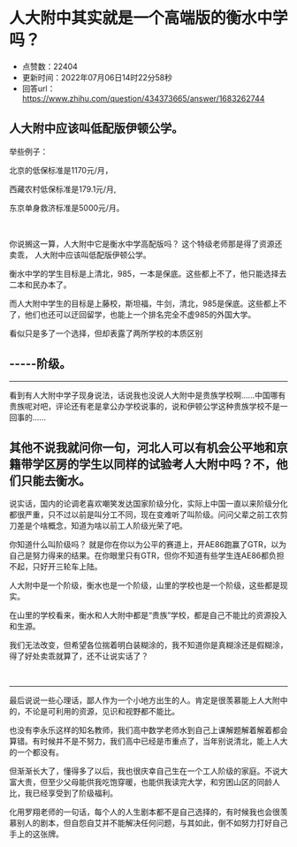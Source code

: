 # 人大附中其实就是一个高端版的衡水中学吗？
- 点赞数：22404
- 更新时间：2022年07月06日14时22分58秒
- 回答url：https://www.zhihu.com/question/434373665/answer/1683262744
<body>
 <h2>人大附中应该叫<b>低配版伊顿公学</b>。</h2>
 <p data-pid="RGXulHRu">举些例子：</p>
 <p data-pid="IvE8l8pi">北京的低保标准是1170元/月，</p>
 <p data-pid="axvn7yJl">西藏农村低保标准是179.1元/月,</p>
 <p data-pid="eevRiqdZ">东京单身救济标准是5000元/月。</p>
 <p class="ztext-empty-paragraph"><br></p>
 <p data-pid="SS8YeEmq">你说搁这一算，人大附中它是衡水中学高配版吗？ 这个特级老师那是得了资源还卖乖， 人大附中应该叫低配版伊顿公学。</p>
 <p data-pid="zxcI3xI-">衡水中学的学生目标是上清北，985，一本是保底。这些都上不了，他只能选择去二本和民办本了。</p>
 <p data-pid="ToMl_0Rj">而人大附中学生的目标是上藤校，斯坦福，牛剑，清北，985是保底。这些都上不了，他们也还可以迂回留学，也能上一个排名完全不虚985的外国大学。</p>
 <p data-pid="qqOYBH4p">看似只是多了一个选择，但却表露了两所学校的本质区别</p>
 <h2>-----阶级。</h2>
 <hr>
 <p data-pid="8gjRGeho">看到有人大附中学子现身说法，话说我也没说人大附中是贵族学校啊......中国哪有贵族呢对吧，评论还有老是拿公办学校说事的，说和伊顿公学这种贵族学校不是一回事的......</p>
 <h2>其他不说我就问你一句，河北人可以有机会公平地和京籍带学区房的学生以同样的试验考人大附中吗？不，他们只能去衡水。</h2>
 <p data-pid="14iqL5ns">说实话，国内的论调老喜欢嘲笑发达国家阶级分化，实际上中国一直以来阶级分化都很严重，只不过以前是叫分工不同，现在变难听了叫阶级。问问父辈之前工农剪刀差是个啥概念，知道为啥以前工人阶级光荣了吧。</p>
 <p data-pid="jsmUCx4e">你知道什么叫阶级吗？ 就是你在你以为公平的赛道上，开AE86跑赢了GTR，以为自己是努力得来的结果。在你眼里只有GTR，但你不知道有些学生连AE86都负担不起，只好开三轮车上陆。</p>
 <p data-pid="Isb7HMhy">人大附中是一个阶级，衡水也是一个阶级，山里的学校也是一个阶级，这些都是现实。</p>
 <p data-pid="hyW0UGG4">在山里的学校看来，衡水和人大附中都是“贵族”学校，都是自己不能比的资源投入和生源。</p>
 <p data-pid="1gc97aJl">我们无法改变，但希望各位揣着明白装糊涂的，我不知道你是真糊涂还是假糊涂，得了好处卖乖就算了，还不让说实话了？</p>
 <p class="ztext-empty-paragraph"><br></p>
 <hr>
 <p data-pid="hzFGd1l3">最后说说一些心理话，鄙人作为一个小地方出生的人。肯定是很羡慕能上人大附中的，不论是可利用的资源，见识和视野都不能比。</p>
 <p data-pid="g849rhj_">也没有李永乐这样的知名教师，我们高中数学老师水到自己上课解题解着解着都会算错。有时候并不是不努力，我们高中已经是市重点了，当年别说清北，能上人大的一个都没有。</p>
 <p data-pid="LQS8ybjB">但渐渐长大了，懂得多了以后，我也很庆幸自己生在一个工人阶级的家庭。不说大富大贵，但至少父母能供我吃饱穿暖，也能供我读完大学，和穷困山区的同龄人比，我已经享受到了阶级福利。</p>
 <p data-pid="pZx2MUR-">化用罗翔老师的一句话，每个人的人生剧本都不是自己选择的，有时候我也会很羡慕别人的剧本，但自怨自艾并不能解决任何问题，与其如此，倒不如努力打好自己手上的这张牌。</p>
</body>